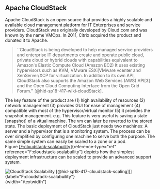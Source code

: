 Apache CloudStack
-----------------

Apache CloudStack is an open source that provides a highly scalable and
available cloud management platform for IT Enterprises and service
providers. CloudStack was originally developed by Cloud.com and was
known by the name VMOps. In 2011, Citrix acquired the product and
donated it to Apache.

> ``CloudStack is being developed to help managed service providers
> and enterprise IT departments create and operate public cloud,
> private cloud or hybrid clouds with capabilities equivalent to
> Amazon's Elastic Compute Cloud (Amazon EC2) It uses existing
> hypervisors such as KVM, VMware ESXi\|VMware vcenter and
> XenServer/XCP for virtualization. In addition to its own API,
> CloudStack also supports the Amazon Web Services (AWS) API\[3\] and
> the Open Cloud Computing Interface from the Open Grid
> Forum.'' [@hid-sp18-417-wiki-cloudStack].

The key feature of the product
are (1) high availability of resources (2) network management (3)
provides GUI for ease of management (4) compatible with most of the
hypervisor/virtual monitor (5) it provides the snapshot management.
e.g. This feature is very useful is saving a state \[snapshot\] of a
vitual machine. The vm can later be reverted to the stored state. The
basic deployment of CloudStack just needs two machines: A server and a
hypervisor that is a monitoring system. The process can be over
simplified by configuring one machine to serve both the purpose. The
same simple system can easily be scaled to a zone or a pod.
Figure [\[F:cloudstack-scalabuility\]](#F:cloudstack-scalabuility){reference-type="ref"
reference="F:cloudstack-scalabuility"} depicts how the simplest
deployment infrastructure can be scaled to provide an advanced support
system.

![CloudStack
Scalability [@hid-sp18-417-cloudstack-scaling][]{label="F:cloudstack-scalabuility"}](images/hid-sp18-417-cloudstack.png){width="\textwidth"}
